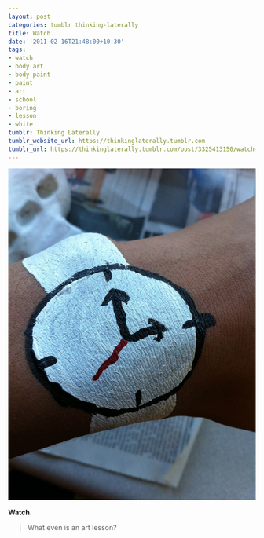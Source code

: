 ```yaml
---
layout: post
categories: tumblr thinking-laterally
title: Watch
date: '2011-02-16T21:48:00+10:30'
tags:
- watch
- body art
- body paint
- paint
- art
- school
- boring
- lesson
- white
tumblr: Thinking Laterally
tumblr_website_url: https://thinkinglaterally.tumblr.com
tumblr_url: https://thinkinglaterally.tumblr.com/post/3325413150/watch-what-even-is-an-art-lesson
---
```

 ![](/content/images/tumblr/thinking-laterally/tumblr_lgpjetDmyu1qh9he3o1_1280.jpg)  

**Watch.**

> What even is an art lesson?

